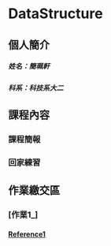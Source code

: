 # DataStructure
## 個人簡介
##### 姓名：簡珮軒
##### 科系：科技系大二
## 課程內容
### 課程簡報
### 回家練習
## 作業繳交區
### [作業1_]
#### [Reference1](https://ithelp.ithome.com.tw/articles/10213258)
